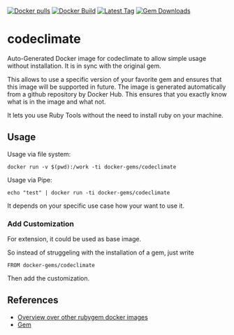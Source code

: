 [![Docker pulls](https://img.shields.io/docker/pulls/rubygem/codeclimate.svg)](https://hub.docker.com/r/rubygem/codeclimate/)
[![Docker Build](https://img.shields.io/docker/automated/rubygem/codeclimate.svg)](https://hub.docker.com/r/rubygem/codeclimate/)
[![Latest Tag](https://img.shields.io/github/tag/docker-rubygem/codeclimate.svg)](https://hub.docker.com/r/rubygem/codeclimate/)
[![Gem Downloads](https://img.shields.io/gem/dt/codeclimate.svg)](https://rubygems.org/gems/codeclimate/)
# codeclimate

Auto-Generated Docker image for codeclimate to allow simple usage without installation.
It is in sync with the original gem.

This allows to use a specific version of your favorite gem and ensures that this image will be supported in future.
The image is generated automatically from a github repository by Docker Hub.
This ensures that you exactly know what is in the image and what not.

It lets you use Ruby Tools without the need to install ruby on your machine.

## Usage

Usage via file system:

`docker run -v $(pwd):/work -ti docker-gems/codeclimate`

Usage via Pipe:

`echo "test" | docker run -ti docker-gems/codeclimate`

It depends on your specific use case how your want to use it.

### Add Customization

For extension, it could be used as base image.

So instead of struggeling with the installation of a gem, just write

`FROM docker-gems/codeclimate`

Then add the customization.

## References

 - [Overview over other rubygem docker images](https://github.com/thinkbot/docker-rubygem)
 - [Gem](https://rubygems.org/gems/codeclimate/)
